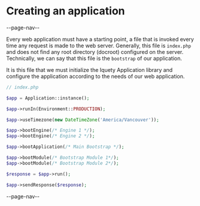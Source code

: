 # Creating an application

--page-nav--

Every web application must have a starting point, a file that is invoked every time any request is made to the web server. Generally, this file is `index.php` and does not find any root directory (docroot) configured on the server. Technically, we can say that this file is the `bootstrap` of our application.

It is this file that we must initialize the Iquety Application library and configure the application according to the needs of our web application.

```php
// index.php

$app = Application::instance();

$app->runIn(Environment::PRODUCTION);

$app->useTimezone(new DateTimeZone('America/Vancouver'));

$app->bootEngine(/* Engine 1 */);
$app->bootEngine(/* Engine 2 */);

$app->bootApplication(/* Main Bootstrap */);

$app->bootModule(/* Bootstrap Module 1*/);
$app->bootModule(/* Bootstrap Module 2*/);

$response = $app->run();

$app->sendResponse($response);
```

--page-nav--
